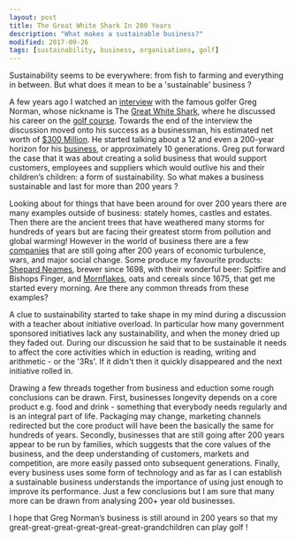 ```yaml
---
layout: post
title: The Great White Shark In 200 Years
description: "What makes a sustainable business?"
modified: 2017-09-26
tags: [sustainability, business, organisations, golf]
---
```


<p>
Sustainability seems to be everywhere: from fish to farming and everything in between. But what does it mean to be a 'sustainable' business ?
</p>

A few years ago I watched an
<a href="https://www.youtube.com/watch?v=1ODXzkT7Elc">interview</a>
with the famous golfer Greg Norman, whose nickname is The <a href="https://en.wikipedia.org/wiki/Greg_Norman">Great White Shark</a>, where he discussed his career on the [golf course](https://en.wikipedia.org/wiki/Greg_Norman#Great_White_Shark_Enterprises).
Towards the end of the interview the discussion moved onto his success as a businessman, his estimated net worth of [$300 Million](http://www.therichest.com/celebnetworth/athletes/golfers/greg-norman-net-worth/). He started talking about a 12 and even a 200-year horizon for his
<a href="http://www.shark.com/">business</a>, or approximately 10 generations. Greg put forward the case that it was about creating a solid business that would support customers, employees and suppliers which would outlive his and their children’s children: a form of sustainability. So what makes a business sustainable and last for more than 200 years ?  

Looking about for things that have been around for over 200 years there are many examples outside of business: stately homes, castles and estates.
Then there are the ancient trees that have weathered many storms for hundreds of years but are facing their greatest storm from pollution and global warming! However in the world of
business there are a few <a href="https://en.wikipedia.org/wiki/List_of_oldest_companies">companies</a>
that are still going after 200 years of economic turbulence, wars, and major social change. Some produce my favourite products:
[Shepard Neames](https://www.shepherdneame.co.uk/), brewer since 1698, with their wonderful beer: Spitfire and Bishops Finger, and
[Mornflakes](http://www.mornflake.com/home/), oats and cereals since 1675, that get me started every morning.  Are there any common threads from these examples?

A clue to sustainability started to take shape in my mind during a discussion with a teacher about initiative overload. In particular how many government sponsored initiatives lack any sustainability, and when the money dried up they faded out. During our discussion he said that to be sustainable it needs to affect the core activities which in eduction is reading, writing and arithmetic - or the '3Rs'. If it didn't then it quickly disappeared and the next initiative rolled in.

Drawing a few threads together from business and eduction some rough conclusions can be drawn. First, businesses longevity depends on a core product e.g. food and drink - something that everybody needs regularly and is an integral part of life. Packaging may change, marketing channels redirected but the core product will have been the basically the same for hundreds of years. Secondly, businesses that are still going after 200 years appear to be run by families, which suggests that the core values of the business, and the deep understanding of customers, markets and competition, are more easily passed onto subsequent generations. Finally, every business uses some form of technology and as far as I can establish a sustainable business understands the importance of using just enough to improve its performance. Just a few conclusions but I am sure that many more can be drawn from analysing 200+ year old businesses.

I hope that Greg Norman’s business is still around in 200 years so that my great-great-great-great-great-great-grandchildren can play golf !
